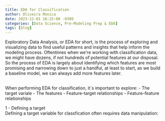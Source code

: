 ```yaml
---
title: EDA for Classification
author: Oliveira Monica
date: 2023-12-01 16:25:00 -0300
categories: [Data Science, Pre-Modeling Prep & EDA]
tags: [blog]
---
```


Exploratory Data Analysis, or EDA for short, is the process of exploring and visualizing data to find useful patterns and insights that help inform the modeling process.
Oftentimes when we're working with classification data, we might have dozens, if not hundreds of potential features at our disposal. <br>
So the process of EDA is largely about identifying which features are most promising and narrowing down to just a handful, at least to start, as we build a baseline model, we can always add more features later.

<br>
When performing EDA for classification, it`s important to explore:
- The target variale
- The features
- Feature-target relationships
- Feature-feature relationships

1 - Defining a target <br>
Defining a target variable for classfication often requires data manipulation:

